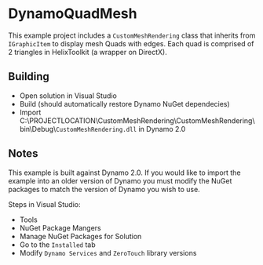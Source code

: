 # DynamoQuadMesh

This example project includes a `CustomMeshRendering` class that inherits from `IGraphicItem` to display mesh Quads with edges.  Each quad is comprised of 2 triangles in HelixToolkit (a wrapper on DirectX).

## Building
- Open solution in Visual Studio
- Build (should automatically restore Dynamo NuGet dependecies)
- Import C:\PROJECTLOCATION\CustomMeshRendering\CustomMeshRendering\bin\Debug\\`CustomMeshRendering.dll` in Dynamo 2.0

## Notes
This example is built against Dynamo 2.0.  If you would like to import the example into an older version of Dynamo you must modify the NuGet packages to match the version of Dynamo you wish to use.

Steps in Visual Studio:
- Tools
- NuGet Package Mangers
- Manage NuGet Packages for Solution
- Go to the `Installed` tab
- Modify `Dynamo Services` and `ZeroTouch` library versions
